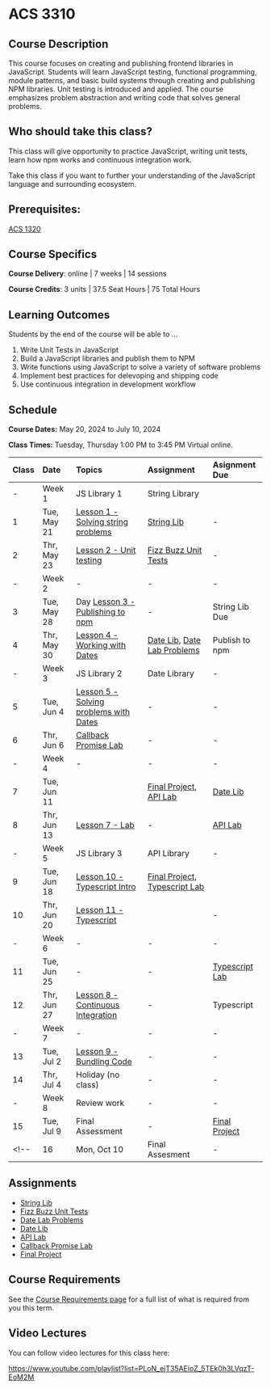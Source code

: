 # ACS 3310

<!-- | Course Section | Instructor | Slack Channel | Course Website | Instructor 1-on-1 |
| :---: | :---: | :---: | :---: | :---: |
| A | **@mitchell** | `#few-2-1-js-libs` | [make.sc/few2.1](https://make.sc/few2.1) | [Virtual Office](https://make.sc/mitchell-zoom) | -->
 
## Course Description

This course focuses on creating and publishing frontend libraries in JavaScript. Students will learn JavaScript testing, functional programming, module patterns, and basic build systems through creating and publishing NPM libraries. Unit testing is introduced and applied. The course emphasizes problem abstraction and writing code that solves general problems.

## Who should take this class?

This class will give opportunity to practice JavaScript, writing unit tests, learn how npm works and continuous integration work.

Take this class if you want to further your understanding of the JavaScript language and surrounding ecosystem.

## Prerequisites:  

[ACS 1320](https://github.com/Tech-at-DU/ACS-1320-JavaScript-Foundations)

## Course Specifics

**Course Delivery**: online | 7 weeks | 14 sessions

**Course Credits**: 3 units | 37.5 Seat Hours | 75 Total Hours

## Learning Outcomes

Students by the end of the course will be able to ...

1. Write Unit Tests in JavaScript
1. Build a JavaScript libraries and publish them to NPM
1. Write functions using JavaScript to solve a variety of software problems
1. Implement best practices for delevoping and shipping code
1. Use continuous integration in development workflow

## Schedule

**Course Dates:** May 20, 2024 to July 10, 2024

**Class Times:** Tuesday, Thursday 1:00 PM to 3:45 PM Virtual online.

| Class | Date | Topics | Assignment | Asignment Due |
|:------|:-----|:-------|:-----------|:--------------|
|  -    | Week 1 | JS Library 1 | String Library |  |
|  1    | Tue, May 21 | [Lesson 1 - Solving string problems] | [String Lib] | - |
|  2    | Thr, May 23 | [Lesson 2 - Unit testing] | [Fizz Buzz Unit Tests] | - |
|  -    | Week 2 | - | - | - |
|  3    | Tue, May 28 | Day [Lesson 3 - Publishing to npm] | - | String Lib Due |
|  4    | Thr, May 30 | [Lesson 4 - Working with Dates] | [Date Lib], [Date Lab Problems] | Publish to npm |
|  -    | Week 3 | JS Library 2 | Date Library | - |
|  5    | Tue, Jun 4 | [Lesson 5 - Solving problems with Dates] | - | - |
|  6    | Thr, Jun 6 | [Callback Promise Lab] | - | - |
|  -    | Week 4 | - | - | - |
|  7    | Tue, Jun 11 |  | [Final Project], [API Lab] | [Date Lib] |
|  8    | Thr, Jun 13 | [Lesson 7 - Lab] | - | [API Lab] |
|  -    | Week 5 | JS Library 3 | API Library | - |
|  9    | Tue, Jun 18 | [Lesson 10 - Typescript Intro] | [Final Project], [Typescript Lab] |  |
| 10    | Thr, Jun 20 | [Lesson 11 - Typescript] |  | - |
|  -    | Week 6 | - | - | - |
| 11    | Tue, Jun 25 | - | - | [Typescript Lab] |
| 12    | Thr, Jun 27 | [Lesson 8 - Continuous Integration] | - | Typescript |
|  -    | Week 7 | - | - | - |
| 13    | Tue, Jul 2 | [Lesson 9 - Bundling Code] | - | - |
| 14    | Thr, Jul 4 | Holiday (no class) | - | - |
|  -    | Week 8 | Review work | - | - |
| 15    | Tue, Jul 9 | Final Assessment | - | [Final Project] |
<!-- | 16    | Mon, Oct 10 | Final Assesment | - | - | -->

## Assignments
- [String Lib]
- [Fizz Buzz Unit Tests]
- [Date Lab Problems]
- [Date Lib]
- [API Lab]
- [Callback Promise Lab]
- [Final Project]

<!--  -->
[Lesson 1 - Solving string problems]: ./lessons/lesson-01.md
[Lesson 2 - Unit testing]: ./lessons/lesson-02-unit-testing.md
[Lesson 3 - Publishing to npm]: ./lessons/lesson-03-publishing.md
[Lesson 4 - Working with Dates]: ./lessons/lesson-04-dates.md
[Lesson 5 - Solving problems with Dates]: ./lessons/lesson-05.md
[Lesson 6 - Async JS]: ./lessons/lesson-06.md
[Lesson 7 - Lab]: ./lessons/lesson-07.md
[Lesson 8 - Continuous Integration]: ./lessons/lesson-08-continuous-integration.md
[Lesson 9 - Bundling Code]: ./lessons/lesson-09-bundling.md
[Lesson 10 - Typescript Intro]: ./lessons/lesson-10-typescript.md
[Lesson 11 - Typescript]: ./lessons/lesson-11.md
[Lesson 12]: ./lessons/lesson-12.md
[Lesson 13]: ./lessons/lesson-13.md

[GradeScope]: https://www.gradescope.com/courses/219049

[String Lib]: ./assignments/assignment-01-string-lib.md
[Publish to npm]: ./assignments/assignment-02.md
[Add Unit Tests]: ./assignments/assignment-03.md
[Date Lib]: assignments/assignment-07-date-lib.md
[Final Project]: ./assignments/assignment-09-api-lib.md
[Continuous Integration]: ./assignments/assignment-04.md
[Bundling code for distribution]: ./assignments/assignment-06.md
[Final Project]: assignments/assignment-09.md
[Fizz Buzz Unit Tests]: https://github.com/Tech-at-DU/fizz-buzz-test
[Date Lab Problems]: https://github.com/Tech-at-DU/JavaScript-Dates-lab
[API Lab]: https://github.com/Tech-at-DU/weather-api
[Typescript Lab]: https://github.com/Tech-at-DU/typescript-intro

[Callback Promise Lab]: https://github.com/Tech-at-DU/callbacks-and-promise

## Course Requirements 

See the [Course Requirements page](course-requirements.md) for a full list of what is required from you this term. 

## Video Lectures

You can follow video lectures for this class here: 

https://www.youtube.com/playlist?list=PLoN_ejT35AEioZ_5TEk0h3LVqzT-EoM2M

